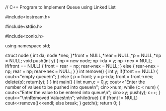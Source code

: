 // C++ Program to Implement Queue using Linked List
 
#include<iostream.h>

#include<stdio.h>

#include<conio.h>

using namespace std;

struct node
{
    int da;
    node *nex;
}*front = NULL,*rear = NULL,*p = NULL,*np = NULL;
void push(int y)
{
    np = new node;
    np->da = y;
    np->nex = NULL;
    if(front == NULL)
    {
        front = rear = np;
        rear->nex = NULL;
    }
    else
    {
        rear->nex = np;
        rear = np;
        rear->nex = NULL;
    }
}
int remove()
{
    int y;
    if(front == NULL)
    {
        cout<<"empty queue\n";
    }
    else
    {
        p = front;
        y = p->da;
        front = front->nex;
        delete(p);
        return(y);
    }
}
int main()
{
    int num,c = 0,y;
    cout<<"Enter the number of values to be pushed into queue\n";
    cin>>num;
    while (c < num)
    {
	cout<<"Enter the value to be entered into queue\n";
	cin>>y;
        push(y);
        c++;
     }
     cout<<"\n\nRemoved Values\n\n";
     while(true)
     {
        if (front != NULL)
            cout<<remove()<<endl;
        else
            break;
     }
     getch();
     return 0;
}



